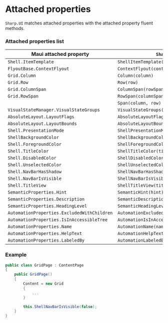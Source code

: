 # Attached properties

`Sharp.UI` matches attached properties with the attached property fluent methods.


### Attached properties list

| Maui attached property | `Sharp.UI` fluent method |
|-|-|
|`Shell.ItemTemplate`|`ShellItemTemplate(shellItemTemplate)`|
|`FlyoutBase.ContextFlyout`|`ContextFlyout(contextFlyout)`|
|`Grid.Column`|`Column(column)`|
|`Grid.Row`|`Row(row)`|
|`Grid.ColumnSpan`|`ColumnSpan(rowSpan)`|
|`Grid.RowSpan`|`RowSpan(columnSpan)`|
||`Span(column, row)`|
|`VisualStateManager.VisualStateGroups`|`VisualStateGroups(visualStateGroups)`|
|`AbsoluteLayout.LayoutFlags`|`AbsoluteLayoutFlags(layoutFlags)`|
|`AbsoluteLayout.LayoutBounds`|`AbsoluteLayoutBounds(layoutBounds)`|
|`Shell.PresentationMode`|`ShellPresentationMode(presentationMode)`|
|`ShellBackgroundColor`|`ShellBackgroundColor(backgroundColor)`|
|`Shell.ForegroundColor`|`ShellForegroundColor(foregroundColor)`|
|`Shell.TitleColor`|`ShellTitleColor(titleColor)`|
|`Shell.DisabledColor`|`ShellDisabledColor(disabledColor)`|
|`Shell.UnselectedColor`|`ShellUnselectedColor(unselectedColor)`|
|`Shell.NavBarHasShadow`|`ShellNavBarHasShadow(navBarHasShadow)`|
|`Shell.NavBarIsVisible`|`ShellNavBarIsVisible(navBarIsVisible)`|
|`Shell.TitleView`|`ShellTitleView(titleView)`|
|`SemanticProperties.Hint`|`SemanticHint(hint)`|
|`SemanticProperties.Description`|`SemanticDescription(description)`|
|`SemanticProperties.HeadingLevel`|`SemanticHeadingLevel(headingLevel)`|
|`AutomationProperties.ExcludedWithChildren`|`AutomationExcludedWithChildren(excludedWithChildren)`|
|`AutomationProperties.IsInAccessibleTree`|`AutomationIsInAccessibleTree(isInAccessibleTree)`|
|`AutomationProperties.Name`|`AutomationName(name)`|
|`AutomationProperties.HelpText`|`AutomationHelpText(helpText)`|
|`AutomationProperties.LabeledBy`|`AutomationLabeledBy(labeledBy)`|

### Example

```cs
public class GridPage : ContentPage
{
    public GridPage()
    {
        Content = new Grid
        {
            ...
        }

        this.ShellNavBarIsVisible(false);
    }
}
```